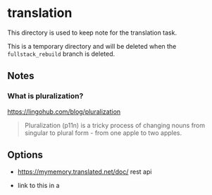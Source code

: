 # translation

This directory is used to keep note for the translation task.

This is a temporary directory and will be deleted when the `fullstack_rebuild` branch is deleted.

## Notes

### What is pluralization?

https://lingohub.com/blog/pluralization

> Pluralization (p11n) is a tricky process of changing nouns from singular to plural form - from one apple to two apples.

## Options

- https://mymemory.translated.net/doc/ rest api

- link to this in a <script/> tag.
  https://github.com/eoussama/translator.js

- https://www.i18next.com/

- https://airbnb.io/polyglot.js

- https://www.npmjs.com/package/translate --> https://www.deepl.com/en/docs-api

## Directories and Files

### Directories

### Files

- ./README.md

  - This readme file.
